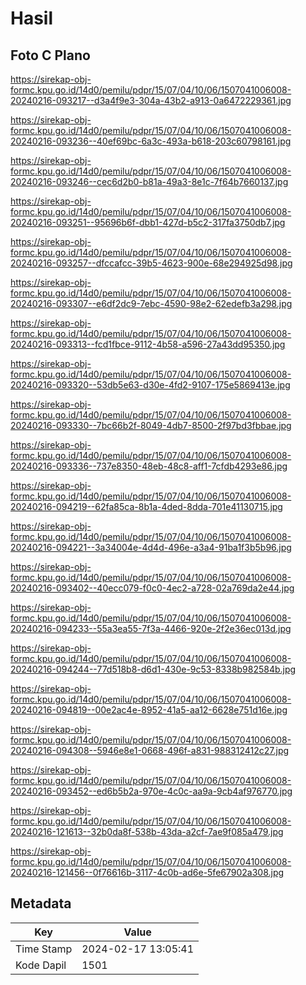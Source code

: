 # Hasil

## Foto C Plano

https://sirekap-obj-formc.kpu.go.id/14d0/pemilu/pdpr/15/07/04/10/06/1507041006008-20240216-093217--d3a4f9e3-304a-43b2-a913-0a6472229361.jpg

https://sirekap-obj-formc.kpu.go.id/14d0/pemilu/pdpr/15/07/04/10/06/1507041006008-20240216-093236--40ef69bc-6a3c-493a-b618-203c60798161.jpg

https://sirekap-obj-formc.kpu.go.id/14d0/pemilu/pdpr/15/07/04/10/06/1507041006008-20240216-093246--cec6d2b0-b81a-49a3-8e1c-7f64b7660137.jpg

https://sirekap-obj-formc.kpu.go.id/14d0/pemilu/pdpr/15/07/04/10/06/1507041006008-20240216-093251--95696b6f-dbb1-427d-b5c2-317fa3750db7.jpg

https://sirekap-obj-formc.kpu.go.id/14d0/pemilu/pdpr/15/07/04/10/06/1507041006008-20240216-093257--dfccafcc-39b5-4623-900e-68e294925d98.jpg

https://sirekap-obj-formc.kpu.go.id/14d0/pemilu/pdpr/15/07/04/10/06/1507041006008-20240216-093307--e6df2dc9-7ebc-4590-98e2-62edefb3a298.jpg

https://sirekap-obj-formc.kpu.go.id/14d0/pemilu/pdpr/15/07/04/10/06/1507041006008-20240216-093313--fcd1fbce-9112-4b58-a596-27a43dd95350.jpg

https://sirekap-obj-formc.kpu.go.id/14d0/pemilu/pdpr/15/07/04/10/06/1507041006008-20240216-093320--53db5e63-d30e-4fd2-9107-175e5869413e.jpg

https://sirekap-obj-formc.kpu.go.id/14d0/pemilu/pdpr/15/07/04/10/06/1507041006008-20240216-093330--7bc66b2f-8049-4db7-8500-2f97bd3fbbae.jpg

https://sirekap-obj-formc.kpu.go.id/14d0/pemilu/pdpr/15/07/04/10/06/1507041006008-20240216-093336--737e8350-48eb-48c8-aff1-7cfdb4293e86.jpg

https://sirekap-obj-formc.kpu.go.id/14d0/pemilu/pdpr/15/07/04/10/06/1507041006008-20240216-094219--62fa85ca-8b1a-4ded-8dda-701e41130715.jpg

https://sirekap-obj-formc.kpu.go.id/14d0/pemilu/pdpr/15/07/04/10/06/1507041006008-20240216-094221--3a34004e-4d4d-496e-a3a4-91ba1f3b5b96.jpg

https://sirekap-obj-formc.kpu.go.id/14d0/pemilu/pdpr/15/07/04/10/06/1507041006008-20240216-093402--40ecc079-f0c0-4ec2-a728-02a769da2e44.jpg

https://sirekap-obj-formc.kpu.go.id/14d0/pemilu/pdpr/15/07/04/10/06/1507041006008-20240216-094233--55a3ea55-7f3a-4466-920e-2f2e36ec013d.jpg

https://sirekap-obj-formc.kpu.go.id/14d0/pemilu/pdpr/15/07/04/10/06/1507041006008-20240216-094244--77d518b8-d6d1-430e-9c53-8338b982584b.jpg

https://sirekap-obj-formc.kpu.go.id/14d0/pemilu/pdpr/15/07/04/10/06/1507041006008-20240216-094819--00e2ac4e-8952-41a5-aa12-6628e751d16e.jpg

https://sirekap-obj-formc.kpu.go.id/14d0/pemilu/pdpr/15/07/04/10/06/1507041006008-20240216-094308--5946e8e1-0668-496f-a831-988312412c27.jpg

https://sirekap-obj-formc.kpu.go.id/14d0/pemilu/pdpr/15/07/04/10/06/1507041006008-20240216-093452--ed6b5b2a-970e-4c0c-aa9a-9cb4af976770.jpg

https://sirekap-obj-formc.kpu.go.id/14d0/pemilu/pdpr/15/07/04/10/06/1507041006008-20240216-121613--32b0da8f-538b-43da-a2cf-7ae9f085a479.jpg

https://sirekap-obj-formc.kpu.go.id/14d0/pemilu/pdpr/15/07/04/10/06/1507041006008-20240216-121456--0f76616b-3117-4c0b-ad6e-5fe67902a308.jpg


## Metadata

| Key        | Value               |
| ---------- | ------------------- |
| Time Stamp | 2024-02-17 13:05:41 |
| Kode Dapil | 1501                |



